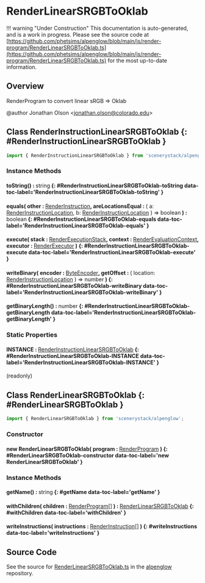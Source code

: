 # RenderLinearSRGBToOklab

!!! warning "Under Construction"
    This documentation is auto-generated, and is a work in progress. Please see the source code at
    [https://github.com/phetsims/alpenglow/blob/main/js/render-program/RenderLinearSRGBToOklab.ts](https://github.com/phetsims/alpenglow/blob/main/js/render-program/RenderLinearSRGBToOklab.ts) for the most up-to-date information.

## Overview

RenderProgram to convert linear sRGB =&gt; Oklab

@author Jonathan Olson &lt;jonathan.olson@colorado.edu&gt;

## Class RenderInstructionLinearSRGBToOklab {: #RenderInstructionLinearSRGBToOklab }


```js
import { RenderInstructionLinearSRGBToOklab } from 'scenerystack/alpenglow';
```
### Instance Methods

#### toString() : <span style="font-weight: 400;"><span style="color: hsla(calc(var(--md-hue) + 180deg),80%,40%,1);">string</span></span> {: #RenderInstructionLinearSRGBToOklab-toString data-toc-label='RenderInstructionLinearSRGBToOklab-toString' }

#### equals( other : <span style="font-weight: 400;">[RenderInstruction](../alpenglow/RenderInstruction.md)</span>, areLocationsEqual : <span style="font-weight: 400;">( a: [RenderInstructionLocation](../alpenglow/RenderInstruction.md#RenderInstructionLocation), b: [RenderInstructionLocation](../alpenglow/RenderInstruction.md#RenderInstructionLocation) ) =&gt; <span style="color: hsla(calc(var(--md-hue) + 180deg),80%,40%,1);">boolean</span></span> ) : <span style="font-weight: 400;"><span style="color: hsla(calc(var(--md-hue) + 180deg),80%,40%,1);">boolean</span></span> {: #RenderInstructionLinearSRGBToOklab-equals data-toc-label='RenderInstructionLinearSRGBToOklab-equals' }

#### execute( stack : <span style="font-weight: 400;">[RenderExecutionStack](../alpenglow/RenderExecutionStack.md)</span>, context : <span style="font-weight: 400;">[RenderEvaluationContext](../alpenglow/RenderEvaluationContext.md)</span>, executor : <span style="font-weight: 400;">[RenderExecutor](../alpenglow/RenderExecutor.md)</span> ) {: #RenderInstructionLinearSRGBToOklab-execute data-toc-label='RenderInstructionLinearSRGBToOklab-execute' }

#### writeBinary( encoder : <span style="font-weight: 400;">[ByteEncoder](../alpenglow/ByteEncoder.md)</span>, getOffset : <span style="font-weight: 400;">( location: [RenderInstructionLocation](../alpenglow/RenderInstruction.md#RenderInstructionLocation) ) =&gt; <span style="color: hsla(calc(var(--md-hue) + 180deg),80%,40%,1);">number</span></span> ) {: #RenderInstructionLinearSRGBToOklab-writeBinary data-toc-label='RenderInstructionLinearSRGBToOklab-writeBinary' }

#### getBinaryLength() : <span style="font-weight: 400;"><span style="color: hsla(calc(var(--md-hue) + 180deg),80%,40%,1);">number</span></span> {: #RenderInstructionLinearSRGBToOklab-getBinaryLength data-toc-label='RenderInstructionLinearSRGBToOklab-getBinaryLength' }

### Static Properties

#### INSTANCE : <span style="font-weight: 400;">[RenderInstructionLinearSRGBToOklab](../alpenglow/RenderLinearSRGBToOklab.md#RenderInstructionLinearSRGBToOklab)</span> {: #RenderInstructionLinearSRGBToOklab-INSTANCE data-toc-label='RenderInstructionLinearSRGBToOklab-INSTANCE' }

(readonly)



## Class RenderLinearSRGBToOklab {: #RenderLinearSRGBToOklab }


```js
import { RenderLinearSRGBToOklab } from 'scenerystack/alpenglow';
```
### Constructor

#### new RenderLinearSRGBToOklab( program : <span style="font-weight: 400;">[RenderProgram](../alpenglow/RenderProgram.md)</span> ) {: #RenderLinearSRGBToOklab-constructor data-toc-label='new RenderLinearSRGBToOklab' }

### Instance Methods

#### getName() : <span style="font-weight: 400;"><span style="color: hsla(calc(var(--md-hue) + 180deg),80%,40%,1);">string</span></span> {: #getName data-toc-label='getName' }

#### withChildren( children : <span style="font-weight: 400;">[RenderProgram](../alpenglow/RenderProgram.md)[]</span> ) : <span style="font-weight: 400;">[RenderLinearSRGBToOklab](../alpenglow/RenderLinearSRGBToOklab.md)</span> {: #withChildren data-toc-label='withChildren' }

#### writeInstructions( instructions : <span style="font-weight: 400;">[RenderInstruction](../alpenglow/RenderInstruction.md)[]</span> ) {: #writeInstructions data-toc-label='writeInstructions' }



## Source Code

See the source for [RenderLinearSRGBToOklab.ts](https://github.com/phetsims/alpenglow/blob/main/js/render-program/RenderLinearSRGBToOklab.ts) in the [alpenglow](https://github.com/phetsims/alpenglow) repository.
